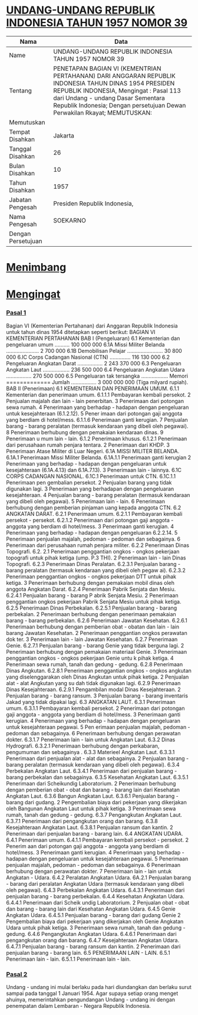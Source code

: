 # [UNDANG-UNDANG REPUBLIK INDONESIA TAHUN 1957 NOMOR 39](http://example.org/legal/peraturan/uu/1957/39)

| Nama | Data |
| ------ | ----- |
|Name|UNDANG-UNDANG REPUBLIK INDONESIA TAHUN 1957 NOMOR 39|
|Tentang| PENETAPAN BAGIAN VI (KEMENTRIAN PERTAHANAN) DARI ANGGARAN REPUBLIK INDONESIA TAHUN DINAS 1954 PRESIDEN REPUBLIK INDONESIA, Mengingat : Pasal 113 dari Undang - undang Dasar Sementara Republik Indonesia; Dengan persetujuan Dewan Perwakilan Rkayat; MEMUTUSKAN:|
|Memutuskan||
|Tempat Disahkan|Jakarta|
|Tanggal Disahkan|26|
|Bulan Disahkan|10|
|Tahun Disahkan|1957|
|Jabatan Pengesah|Presiden Republik Indonesia,|
|Nama Pengesah|SOEKARNO|
|Dengan Persetujuan||
# [Menimbang](http://example.org/legal/peraturan/uu/1957/39/menimbang)

# [Mengingat](http://example.org/legal/peraturan/uu/1957/39/mengingat)


### [Pasal 1](http://example.org/legal/peraturan/uu/1957/39/pasal/0001)
Bagian VI (Kementerian Pertahanan) dari Anggaran Republik Indonesia untuk tahun dinas 1954 ditetapkan seperti berikut: BAGIAN VI KEMENTERIAN PERTAHANAN BAB I (Pengeluaran) 6.1 Kementerian dan pengeluaran umum .......... 100 000 000 6.1A Missi Militer Belanda ...................... 2 700 000 6.1B Demobilisan Pelajar ........................ 30 800 000 6.IC Corps Cadangan Nasional (CTN) .............. 116 130 000 6.2 Pengeluaran Angkatan Darat ................. 2 243 370 000 6.3 Pengeluaran Angkatan Laut .................. 236 500 000 6.4 Pengeluaran Angkatan Udara ................. 270 500 000 6.5 Pengeluaran tak tersangka .................. Memori ============= Jumlah ................. 3 000 000 000 (Tiga milyard rupiah). BAB II (Penerimaan) 6.1 KEMENTERIAN DAN PENERIMAAN UMUM. 6.1.1 Kementerian dan penerimaan umum. 6.1.1.1 Pembayaran kembali persekot. 2 Penjualan majalah dan lain - lain penerbitan. 3 Penerimaan dari potongan sewa rumah. 4 Penerimaan yang berhadap - hadapan dengan pengeluaran untuk kesejahteraan (6.1.2.12). 5 Pener imaan dari potongan gaji anggota yang berdiam di hotel/mess. 6.1.1.6 Penerimaan ganti kerugian. 7 Penjualan barang - barang peralatan (termasuk kendaraan yang dibeli oleh pegawai). 8 Penerimaan berhubung dengan pemakaian kendaraan dinas. 9 Penerimaan u mum lain - lain. 6.1.2 Penerimaan khusus. 6.1.2.1 Penerimaan dari perusahaan rumah penjara tentara. 2 Penerimaan dari KHDP. 3 Penerimaan Atase Militer di Luar Negeri. 6.1A MISSI MILITER BELANDA. 6.1A.1 Penerimaan Missi Militer Belanda. 6.1A.1.1 Penerimaan ganti kerugian 2 Penerimaan yang berhadap - hadapan dengan pengeluaran untuk kesejahteraan (6.1A.4.13) dan 6.1A.7.13). 3 Penerimaan lain - lainnya. 6.1C CORPS CADANGAN NASIONAL. 6.1C.1 Penerimaan untuk CTN. 6.1C.1.1 Penerimaan pen gembalian persekot. 2 Penjualan barang yang tidak digunakan lagi. 3 Penerimaan yang berhadapan dengan pengeluaran kesejahteraan. 4 Penjualan barang - barang peralatan (termasuk kendaraan yang dibeli oleh pegawai). 5 Penerimaan lain - lain. 6 Penerimaan berhubung dengan pemberian pinjaman uang kepada anggota CTN. 6.2 ANGKATAN DARAT. 6.2.1 Penerimaan umum. 6.2.1.1 Pembayaran kembali persekot - persekot. 6.2.1.2 Penerimaan dari potongan gaji anggota - anggota yang berdiam di hotel/mess. 3 Penerimaan ganti kerugian. 4 Penerimaan yang berhadap - hadapan dengan pengeluaran 6.2.2.14. 5 Penerimaan penjualan majalah, pedoman - pedoman dan sebagainya. 6 Penerimaan dari perusahaan rumah penjara militer. 6.2.2 Penerimaan Dinas Topografi. 6.2. 2.1 Penerimaan penggantian ongkos - ongkos pekerjaan topografi untuk pihak ketiga (ump. P.3 THI). 2 Penerimaan lain - lain Dinas Topografi. 6.2.3 Penerimaan Dinas Peralatan. 6.2.3.1 Penjualan barang - barang peralatan (termasuk kendaraan yang dibeli oleh pegaw ai). 6.2.3.2 Penerimaan penggantian ongkos - ongkos pekerjaan DTT untuk pihak ketiga. 3 Penerimaan berhubung dengan pemakaian mobil dinas oleh anggota Angkatan Darat. 6.2.4 Penerimaan Pabrik Senjata dan Mesiu. 6.2.4.1 Penjualan barang - barang P abrik Senjata Mesiu. 2 Penerimaan penggantian ongkos pekerjaan Pabrik Senjata Mesiu untuk pihak ketiga. 6.2.5 Penerimaan Dinas Perbekalan. 6.2.5.1 Penjualan barang - barang perbekalan. 2 Penerimaan berhubung dengan penerimaan pemakaian barang - barang perbekalan. 6.2.6 Penerimaan Jawatan Kesehatan. 6.2.6.1 Penerimaan berhubung dengan pemberian obat - obatan dan lain - lain barang Jawatan Kesehatan. 2 Penerimaan penggantian ongkos perawatan dok ter. 3 Penerimaan lain - lain Jawatan Kesehatan. 6.2.7 Penerimaan Genie. 6.2.7.1 Penjualan barang - barang Genie yang tidak berguna lagi. 2 Penerimaan berhubung dengan pemakaian materiaal Genie. 3 Penerimaan penggantian ongkos - ongkos pekerjaan Genie untu k pihak ketiga. 4 Penerimaan sewa rumah, tanah dan gedung - gedung. 6.2.8 Penerimaan Dinas Angkutan. 6.2.8.1 Penerimaan penggantian ongkos - ongkos angkutan yang diselenggarakan oleh Dinas Angkutan untuk pihak ketiga. 2 Penjualan alat - alat Angkutan yang su dah tidak digunakan lagi. 6.2.9 Penerimaan Dinas Kesejahteraan. 6.2.9.1 Pengambilan modal Dinas Kesejahteraan. 2 Penjualan barang - barang ransum. 3 Penjualan barang - barang inventaris Jakad yang tidak dipakai lagi. 6.3 ANGKATAN LAUT. 6.3.1 Penerimaan umum. 6.3.1.1 Pembayaran kembali persekot. 2 Penerimaan dari potongan gaji anggota - anggota yang berdiam di hotel/mess. 3 Penerimaan ganti kerugian. 4 Penerimaan yang berhadap - hadapan dengan pengeluaran untuk kesejahteraan pegawai. 5 Pen erimaan penjualan majalah, pedoman - pedoman dan sebagainya. 6 Penerimaan berhubung dengan perawatan dokter. 6.3.1.7 Penerimaan lain - lain untuk Angkatan Laut. 6.3.2 Dinas Hydrografi. 6.3.2.1 Penerimaan berhubung dengan perkabaran, pengumuman dan sebagainya . 6.3.3 Materieel Angkatan Laut. 6.3.3.1 Penerimaan dari penjualan alat - alat dan sebagainya. 2 Penjualan barang - barang peralatan (termasuk kendaraan yang dibeli oleh pegawai). 6.3.4 Perbekalan Angkatan Laut. 6.3.4.1 Penerimaan dari penjualan barang - barang perbekalan dan sebagainya. 6.3.5 Kesehatan Angkatan Laut. 6.3.5.1 Penerimaan dari Scheikundig Laboratorium. 2 Penerimaan berhubung dengan pemberian obat - obat dan barang - barang lain dari Kesehatan Angkatan Laut. 6.3.6 Bangun Angkatan Laut. 6.3.6.1 Penjualan barang - barang dari gudang. 2 Pengembalian biaya dari pekerjaan yang dikerjakan oleh Bangunan Angkatan Laut untuk pihak ketiga. 3 Penerimaan sewa rumah, tanah dan gedung - gedung. 6.3.7 Pengangkutan Angkatan Laut. 6.3.7.1 Penerimaan dari pengangkutan orang dan barang. 6.3.8 Kesejahteraan Angkatan Laut. 6.3.8.1 Penjualan ransum dan kantin. 2 Penerimaan dari penjualan barang - barang lain. 6.4 ANGKATAN UDARA. 6.4.1 Penerimaan umum. 6.4.1.1 Pembayaran kembali persekot - persekot. 2 Penerim aan dari potongan gaji anggota - anggota yang berdiam di hotel/mess. 3 Penerimaan ganti kerugian. 4 Penerimaan yang berhadap - hadapan dengan pengeluaran untuk kesejahteraan pegawai. 5 Penerimaan penjualan majalah, pedoman - pedoman dan sebagainya. 6 Penerimaan berhubung dengan perawatan dokter. 7 Penerimaan lain - lain untuk Angkatan - Udara. 6.4.2 Peralatan Angkatan Udara. 6A.2.1 Penjualan barang - barang dari peralatan Angkatan Udara (termasuk kendaraan yang dibeli oleh pegawai). 6.4.3 Perbekalan Angkatan Udara. 6.4.3.1 Penerimaan dari penjualan barang - barang perbekalan. 6.4.4 Kesehatan Angkatan Udara. 6.4.4.1 Penerimaan dari Scheik undig Laboratorium. 2 Penjualan obat - obat dan barang - barang lain dari Kesehatan Angkatan Udara. 6.4.5 Genie Angkatan Udara. 6.4.5.1 Penjualan barang - barang dari gudang Genie 2 Pengembalian biaya dari pekerjaan yang dikerjakan oleh Genie Angkatan Udara untuk pihak ketiga. 3 Penerimaan sewa rumah, tanah dan gedung - gedung. 6.4.6 Pengangkutan Angkatan Udara. 6.4.6.1 Penerimaan dari pengangkutan orang dan barang. 6.4.7 Kesejahteraan Angkatan Udara. 6.4.7.1 Penjualan barang - barang ransum dan kantin. 2 Penerimaan dari penjualan barang - barang lain. 6.5 PENERIMAAN LAIN - LAIN. 6.5.1 Penerimaan lain - lain. 6.5.1.1 Penerimaan lain - lain.


### [Pasal 2](http://example.org/legal/peraturan/uu/1957/39/pasal/0002)
Undang - undang ini mulai berlaku pada hari diundangkan dan berlaku surut sampai pada tanggal 1 Januari 1954. Agar supaya setiap orang menget ahuinya, memerintahkan pengundangan Undang - undang ini dengan penempatan dalam Lembaran - Negara Republik Indonesia.
